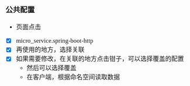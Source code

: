 <span  style="font-family: Simsun,serif; font-size: 17px; ">

### 公共配置

- 页面点击
- [x] micro_service.spring-boot-http
- [x] 再使用的地方，选择关联
- [x] 如果需要修改，在关联的地方点击钳子，可以选择覆盖的配置
    - 然后可以选择覆盖
    - 在客户端，根据命名空间读取数据

</span>